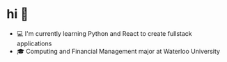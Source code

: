 # hi 👋
- 💻 I'm currently learning Python and React to create fullstack applications
- 🎓 Computing and Financial Management major at Waterloo University
